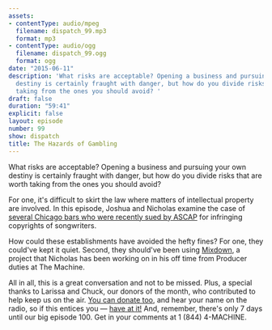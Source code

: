 ```yaml
---
assets:
- contentType: audio/mpeg
  filename: dispatch_99.mp3
  format: mp3
- contentType: audio/ogg
  filename: dispatch_99.ogg
  format: ogg
date: "2015-06-11"
description: 'What risks are acceptable? Opening a business and pursuing your own
  destiny is certainly fraught with danger, but how do you divide risks that are worth
  taking from the ones you should avoid? '
draft: false
duration: "59:41"
explicit: false
layout: episode
number: 99
show: dispatch
title: The Hazards of Gambling
---
```

What risks are acceptable? Opening a business and pursuing your own destiny is certainly fraught with danger, but how do you divide risks that are worth taking from the ones you should avoid?

For one, it's difficult to skirt the law where matters of  intellectual property are involved. In this episode, Joshua and Nicholas examine the case of [several Chicago bars who were recently sued by ASCAP](http://www.dnainfo.com/chicago/20150529/wicker-park/fatpour-kirkwood-bar-slapped-with-federal-copyright-infringement-lawsuits) for infringing copyrights of songwriters.

How could these establishments have avoided the hefty fines? For one, they could've kept it quiet. Second, they should've been using [Mixdown](http://mixdown.co), a project that Nicholas has been working on in his off time from Producer duties at The Machine.

All in all, this is a great conversation and not to be missed. Plus, a special thanks to Larissa and Chuck, our donors of the month, who contributed to help keep us on the air. [You can donate too](http://nicholaswyoung.com/donate), and hear your name on the radio, so if this entices you &mdash; [have at it!](http://nicholaswyoung.com/donate) And, remember, there's only 7 days until our big episode 100. Get in your comments at 1 (844) 4-MACHINE.